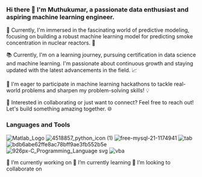 ### Hi there 👋 I'm Muthukumar, a passionate data enthusiast and aspiring machine learning engineer. 

🔭 Currently, I'm immersed in the fascinating world of predictive modeling, focusing on building a robust machine learning model for predicting smoke concentration in nuclear reactors. 🌟

📚 Currently, I'm on a learning journey, pursuing certification in data science and machine learning. I'm passionate about continuous growth and staying updated with the latest advancements in the field. 📈

🚀 I'm eager to participate in machine learning hackathons to tackle real-world problems and sharpen my problem-solving skills! 💡

👯 Interested in collaborating or just want to connect? Feel free to reach out! Let's build something amazing together. 🌐

### Languages and Tools
![Matlab_Logo](https://github.com/muthuganeshece/muthuganeshece/assets/131841259/37ad5120-824d-4930-80a4-a9d756430f66)
![4518857_python_icon (1)](https://github.com/muthuganeshece/muthuganeshece/assets/131841259/a6a2eef2-297f-403f-ac9d-0d0ecc36c12d)
![free-mysql-21-1174941](https://github.com/muthuganeshece/muthuganeshece/assets/131841259/4a009462-fe0b-4ea4-adbc-3021c08f458c)
![tab](https://github.com/muthuganeshece/muthuganeshece/assets/131841259/d2434221-dec0-4dbb-aa7e-7757ca5cd200)
![bdb6abe62ffe8ac78bff9ae3fb552b5e](https://github.com/muthuganeshece/muthuganeshece/assets/131841259/a3664423-f516-437d-8b35-40582c7224f7)
![926px-C_Programming_Language svg](https://github.com/muthuganeshece/muthuganeshece/assets/131841259/81666cc4-5d32-4b35-b4f0-a2a9d32f46e5)
![vba](https://github.com/muthuganeshece/muthuganeshece/assets/131841259/0004166c-8cbb-4d41-876f-1c191d3e52f2)

🔭 I’m currently working on 
🌱 I’m currently learning
👯 I’m looking to collaborate on

